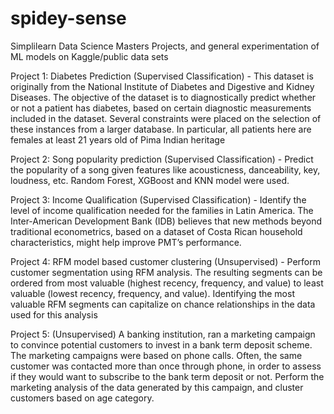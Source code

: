 # spidey-sense
Simplilearn Data Science Masters Projects, and general experimentation of ML models on Kaggle/public data sets

Project 1: Diabetes Prediction (Supervised Classification) - 
This dataset is originally from the National Institute of Diabetes and Digestive and Kidney Diseases. 
The objective of the dataset is to diagnostically predict whether or not a patient has diabetes, based on certain diagnostic measurements included in the dataset. 
Several constraints were placed on the selection of these instances from a larger database. In particular, all patients here are females at least 21 years old of 
Pima Indian heritage

Project 2: Song popularity prediction (Supervised Classification) - 
Predict the popularity of a song given features like acousticness, danceability, key, loudness, etc. Random Forest, XGBoost and KNN model were used.


Project 3: Income Qualification (Supervised Classification) - 
Identify the level of income qualification needed for the families in Latin America. The Inter-American Development Bank (IDB) believes that 
new methods beyond traditional econometrics, based on a dataset of Costa Rican household characteristics, might help improve PMT’s performance.


Project 4: RFM model based customer clustering (Unsupervised) - 
Perform customer segmentation using RFM analysis. The resulting segments can be ordered from most valuable (highest recency, frequency, and value) 
to least valuable (lowest recency, frequency, and value). Identifying the most valuable RFM segments can capitalize on chance relationships in the data used for this analysis

Project 5: (Unsupervised) A banking institution, ran a marketing campaign to convince potential customers to invest in a bank term deposit scheme. The marketing campaigns were based on phone calls. Often, the same customer was contacted more than once through phone, in order to assess if they would want to subscribe to the bank term deposit or not. Perform the marketing analysis of the data generated by this campaign, and cluster customers based on age category.
